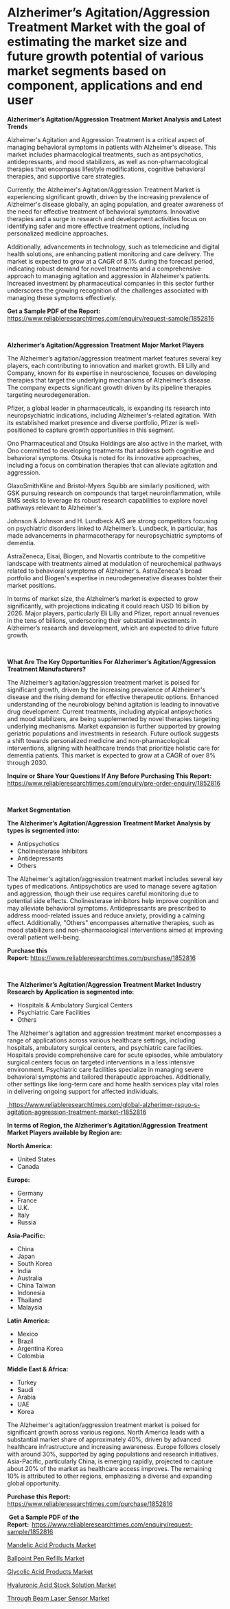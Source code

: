 <p><h1>Alzherimer’s Agitation/Aggression Treatment Market with the goal of estimating the market size and future growth potential of various market segments based on component, applications and end user</h1></p><p><strong>Alzherimer’s Agitation/Aggression Treatment Market Analysis and Latest Trends</strong></p>
<p><p>Alzheimer's Agitation and Aggression Treatment is a critical aspect of managing behavioral symptoms in patients with Alzheimer's disease. This market includes pharmacological treatments, such as antipsychotics, antidepressants, and mood stabilizers, as well as non-pharmacological therapies that encompass lifestyle modifications, cognitive behavioral therapies, and supportive care strategies. </p><p>Currently, the Alzheimer's Agitation/Aggression Treatment Market is experiencing significant growth, driven by the increasing prevalence of Alzheimer's disease globally, an aging population, and greater awareness of the need for effective treatment of behavioral symptoms. Innovative therapies and a surge in research and development activities focus on identifying safer and more effective treatment options, including personalized medicine approaches. </p><p>Additionally, advancements in technology, such as telemedicine and digital health solutions, are enhancing patient monitoring and care delivery. The market is expected to grow at a CAGR of 8.1% during the forecast period, indicating robust demand for novel treatments and a comprehensive approach to managing agitation and aggression in Alzheimer's patients. Increased investment by pharmaceutical companies in this sector further underscores the growing recognition of the challenges associated with managing these symptoms effectively.</p></p>
<p><strong>Get a Sample PDF of the Report:&nbsp;</strong> <a href="https://www.reliableresearchtimes.com/enquiry/request-sample/1852816?utm_campaign=1770&utm_medium=2&utm_source=Github&utm_content=ia&utm_term=17102024&utm_id=alzherimers-agitationaggression-treatment">https://www.reliableresearchtimes.com/enquiry/request-sample/1852816</a></p>
<p>&nbsp;</p>
<p><strong>Alzherimer’s Agitation/Aggression Treatment Major Market Players</strong></p>
<p><p>The Alzheimer’s agitation/aggression treatment market features several key players, each contributing to innovation and market growth. Eli Lilly and Company, known for its expertise in neuroscience, focuses on developing therapies that target the underlying mechanisms of Alzheimer’s disease. The company expects significant growth driven by its pipeline therapies targeting neurodegeneration.</p><p>Pfizer, a global leader in pharmaceuticals, is expanding its research into neuropsychiatric indications, including Alzheimer's-related agitation. With its established market presence and diverse portfolio, Pfizer is well-positioned to capture growth opportunities in this segment.</p><p>Ono Pharmaceutical and Otsuka Holdings are also active in the market, with Ono committed to developing treatments that address both cognitive and behavioral symptoms. Otsuka is noted for its innovative approaches, including a focus on combination therapies that can alleviate agitation and aggression.</p><p>GlaxoSmithKline and Bristol-Myers Squibb are similarly positioned, with GSK pursuing research on compounds that target neuroinflammation, while BMS seeks to leverage its robust research capabilities to explore novel pathways relevant to Alzheimer's.</p><p>Johnson & Johnson and H. Lundbeck A/S are strong competitors focusing on psychiatric disorders linked to Alzheimer’s. Lundbeck, in particular, has made advancements in pharmacotherapy for neuropsychiatric symptoms of dementia.</p><p>AstraZeneca, Eisai, Biogen, and Novartis contribute to the competitive landscape with treatments aimed at modulation of neurochemical pathways related to behavioral symptoms of Alzheimer's. AstraZeneca's broad portfolio and Biogen's expertise in neurodegenerative diseases bolster their market positions.</p><p>In terms of market size, the Alzheimer’s market is expected to grow significantly, with projections indicating it could reach USD 16 billion by 2026. Major players, particularly Eli Lilly and Pfizer, report annual revenues in the tens of billions, underscoring their substantial investments in Alzheimer’s research and development, which are expected to drive future growth.</p></p>
<p>&nbsp;</p>
<p><strong>What Are The Key Opportunities For Alzherimer’s Agitation/Aggression Treatment Manufacturers?</strong></p>
<p><p>The Alzheimer’s agitation/aggression treatment market is poised for significant growth, driven by the increasing prevalence of Alzheimer's disease and the rising demand for effective therapeutic options. Enhanced understanding of the neurobiology behind agitation is leading to innovative drug development. Current treatments, including atypical antipsychotics and mood stabilizers, are being supplemented by novel therapies targeting underlying mechanisms. Market expansion is further supported by growing geriatric populations and investments in research. Future outlook suggests a shift towards personalized medicine and non-pharmacological interventions, aligning with healthcare trends that prioritize holistic care for dementia patients. This market is expected to grow at a CAGR of over 8% through 2030.</p></p>
<p><strong>Inquire or Share Your Questions If Any Before Purchasing This Report:</strong> <a href="https://www.reliableresearchtimes.com/enquiry/pre-order-enquiry/1852816?utm_campaign=1770&utm_medium=2&utm_source=Github&utm_content=ia&utm_term=17102024&utm_id=alzherimers-agitationaggression-treatment">https://www.reliableresearchtimes.com/enquiry/pre-order-enquiry/1852816</a></p>
<p>&nbsp;</p>
<p><strong>Market Segmentation</strong></p>
<p><strong>The Alzherimer’s Agitation/Aggression Treatment Market Analysis by types is segmented into:</strong></p>
<p><ul><li>Antipsychotics</li><li>Cholinesterase Inhibitors</li><li>Antidepressants</li><li>Others</li></ul></p>
<p><p>The Alzheimer's agitation/aggression treatment market includes several key types of medications. Antipsychotics are used to manage severe agitation and aggression, though their use requires careful monitoring due to potential side effects. Cholinesterase inhibitors help improve cognition and may alleviate behavioral symptoms. Antidepressants are prescribed to address mood-related issues and reduce anxiety, providing a calming effect. Additionally, "Others" encompasses alternative therapies, such as mood stabilizers and non-pharmacological interventions aimed at improving overall patient well-being.</p></p>
<p><strong>Purchase this Report:&nbsp;</strong><a href="https://www.reliableresearchtimes.com/purchase/1852816?utm_campaign=1770&utm_medium=2&utm_source=Github&utm_content=ia&utm_term=17102024&utm_id=alzherimers-agitationaggression-treatment">https://www.reliableresearchtimes.com/purchase/1852816</a></p>
<p>&nbsp;</p>
<p><strong>The Alzherimer’s Agitation/Aggression Treatment Market Industry Research by Application is segmented into:</strong></p>
<p><ul><li>Hospitals & Ambulatory Surgical Centers</li><li>Psychiatric Care Facilities</li><li>Others</li></ul></p>
<p><p>The Alzheimer's agitation and aggression treatment market encompasses a range of applications across various healthcare settings, including hospitals, ambulatory surgical centers, and psychiatric care facilities. Hospitals provide comprehensive care for acute episodes, while ambulatory surgical centers focus on targeted interventions in a less intensive environment. Psychiatric care facilities specialize in managing severe behavioral symptoms and tailored therapeutic approaches. Additionally, other settings like long-term care and home health services play vital roles in delivering ongoing support for affected individuals.</p></p>
<p><a href="https://www.reliableresearchtimes.com/global-alzherimer-rsquo-s-agitation-aggression-treatment-market-r1852816?utm_campaign=1770&utm_medium=2&utm_source=Github&utm_content=ia&utm_term=17102024&utm_id=alzherimers-agitationaggression-treatment">&nbsp;https://www.reliableresearchtimes.com/global-alzherimer-rsquo-s-agitation-aggression-treatment-market-r1852816</a></p>
<p><strong>In terms of Region, the Alzherimer’s Agitation/Aggression Treatment Market Players available by Region are:</strong></p>
<p>
    <p> <strong> North America: </strong>
        <ul>
            <li>United States</li>
            <li>Canada</li>
        </ul>
        </p> 
    <p> <strong> Europe: </strong>
        <ul>
            <li>Germany</li>
            <li>France</li>
            <li>U.K.</li>
            <li>Italy</li>
            <li>Russia</li>
        </ul>
        </p> 
    <p> <strong> Asia-Pacific: </strong>
        <ul>
            <li>China</li>
            <li>Japan</li>
            <li>South Korea</li>
            <li>India</li>
            <li>Australia</li>
            <li>China Taiwan</li>
            <li>Indonesia</li>
            <li>Thailand</li>
            <li>Malaysia</li>
        </ul>
        </p> 
    <p> <strong> Latin America: </strong>
        <ul>
            <li>Mexico</li>
            <li>Brazil</li>
            <li>Argentina Korea</li>
            <li>Colombia</li>
        </ul>
        </p> 
    <p> <strong> Middle East & Africa: </strong>
        <ul>
            <li>Turkey</li>
            <li>Saudi</li>
            <li>Arabia</li>
            <li>UAE</li>
            <li>Korea</li>
        </ul>
    </p>
    </p>
<p><p>The Alzheimer's agitation/aggression treatment market is poised for significant growth across various regions. North America leads with a substantial market share of approximately 40%, driven by advanced healthcare infrastructure and increasing awareness. Europe follows closely with around 30%, supported by aging populations and research initiatives. Asia-Pacific, particularly China, is emerging rapidly, projected to capture about 20% of the market as healthcare access improves. The remaining 10% is attributed to other regions, emphasizing a diverse and expanding global opportunity.</p></p>
<p><strong>Purchase this Report: </strong><a href="https://www.reliableresearchtimes.com/purchase/1852816?utm_campaign=1770&utm_medium=2&utm_source=Github&utm_content=ia&utm_term=17102024&utm_id=alzherimers-agitationaggression-treatment">https://www.reliableresearchtimes.com/purchase/1852816</a></p>
<p>&nbsp;<strong>Get a Sample PDF of the Report:&nbsp;&nbsp;</strong><a href="https://www.reliableresearchtimes.com/enquiry/request-sample/1852816?utm_campaign=1770&utm_medium=2&utm_source=Github&utm_content=ia&utm_term=17102024&utm_id=alzherimers-agitationaggression-treatment">https://www.reliableresearchtimes.com/enquiry/request-sample/1852816</a></p>
<p><strong></strong></p>
<p><p><a href="https://www.linkedin.com/pulse/global-mandelic-acid-products-market-trends-forecasts-strategic-msixc?utm_campaign=1770&utm_medium=2&utm_source=Github&utm_content=ia&utm_term=17102024&utm_id=alzherimers-agitationaggression-treatment">Mandelic Acid Products Market</a></p><p><a href="https://www.linkedin.com/pulse/ballpoint-pen-refills-market-size-share-analysis-growth-trends-icoic?utm_campaign=1770&utm_medium=2&utm_source=Github&utm_content=ia&utm_term=17102024&utm_id=alzherimers-agitationaggression-treatment">Ballpoint Pen Refills Market</a></p><p><a href="https://www.linkedin.com/pulse/glycolic-acid-products-market-trends-detailed-study-its-segmentation-ae2lc?utm_campaign=1770&utm_medium=2&utm_source=Github&utm_content=ia&utm_term=17102024&utm_id=alzherimers-agitationaggression-treatment">Glycolic Acid Products Market</a></p><p><a href="https://www.linkedin.com/pulse/hyaluronic-acid-stock-solution-market-size-share-analysis-growth-zvvec?utm_campaign=1770&utm_medium=2&utm_source=Github&utm_content=ia&utm_term=17102024&utm_id=alzherimers-agitationaggression-treatment">Hyaluronic Acid Stock Solution Market</a></p><p><a href="https://www.linkedin.com/pulse/insights-through-beam-laser-sensor-industry-market-financial-ux40c?utm_campaign=1770&utm_medium=2&utm_source=Github&utm_content=ia&utm_term=17102024&utm_id=alzherimers-agitationaggression-treatment">Through Beam Laser Sensor Market</a></p></p>